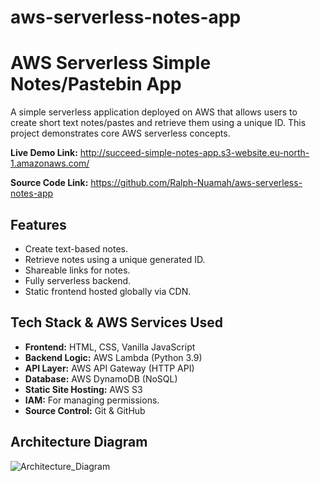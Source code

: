 # aws-serverless-notes-app
# AWS Serverless Simple Notes/Pastebin App

A simple serverless application deployed on AWS that allows users to create short text notes/pastes and retrieve them using a unique ID. This project demonstrates core AWS serverless concepts.

**Live Demo Link:** http://succeed-simple-notes-app.s3-website.eu-north-1.amazonaws.com/


**Source Code Link:** https://github.com/Ralph-Nuamah/aws-serverless-notes-app

## Features

*   Create text-based notes.
*   Retrieve notes using a unique generated ID.
*   Shareable links for notes.
*   Fully serverless backend.
*   Static frontend hosted globally via CDN.

## Tech Stack & AWS Services Used

*   **Frontend:** HTML, CSS, Vanilla JavaScript
*   **Backend Logic:** AWS Lambda (Python 3.9)
*   **API Layer:** AWS API Gateway (HTTP API)
*   **Database:** AWS DynamoDB (NoSQL)
*   **Static Site Hosting:** AWS S3
*   **IAM:** For managing permissions.
*   **Source Control:** Git & GitHub

## Architecture Diagram
![Architecture_Diagram](https://github.com/user-attachments/assets/eac3e852-a28c-4188-8703-3dd5ec1e14a7)


